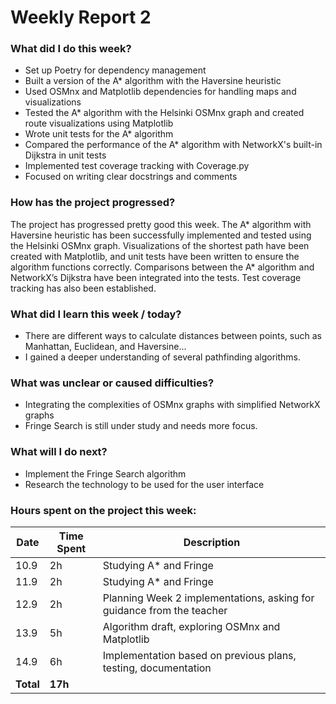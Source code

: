 # Weekly Report 2

### What did I do this week?
- Set up Poetry for dependency management
- Built a version of the A* algorithm with the Haversine heuristic
- Used OSMnx and Matplotlib dependencies for handling maps and visualizations
- Tested the A* algorithm with the Helsinki OSMnx graph and created route visualizations using Matplotlib
- Wrote unit tests for the A* algorithm
- Compared the performance of the A* algorithm with NetworkX's built-in Dijkstra in unit tests
- Implemented test coverage tracking with Coverage.py
- Focused on writing clear docstrings and comments

### How has the project progressed?
The project has progressed pretty good this week. The A* algorithm with Haversine heuristic has been successfully implemented and tested using the Helsinki OSMnx graph. Visualizations of the shortest path have been created with Matplotlib, and unit tests have been written to ensure the algorithm functions correctly. Comparisons between the A* algorithm and NetworkX’s Dijkstra have been integrated into the tests. Test coverage tracking has also been established.

### What did I learn this week / today?
- There are different ways to calculate distances between points, such as Manhattan, Euclidean, and Haversine...
- I gained a deeper understanding of several pathfinding algorithms.

### What was unclear or caused difficulties?
- Integrating the complexities of OSMnx graphs with simplified NetworkX graphs 
- Fringe Search is still under study and needs more focus.

### What will I do next?
- Implement the Fringe Search algorithm
- Research the technology to be used for the user interface

### Hours spent on the project this week:

| Date  | Time Spent | Description                                     |
| ----- | ---------- | ------------------------------------------------|
| 10.9  | 2h         | Studying A* and Fringe                          |
| 11.9  | 2h         | Studying A* and Fringe                          |
| 12.9  | 2h         | Planning Week 2 implementations, asking for guidance from the teacher |
| 13.9  | 5h         | Algorithm draft, exploring OSMnx and Matplotlib |
| 14.9  | 6h         | Implementation based on previous plans, testing, documentation |
| **Total** | **17h**     |                                                 |
